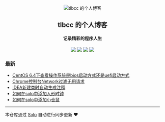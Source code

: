 <p align="center"><img alt="tlbcc 的个人博客" src="https://static.b3log.org/images/brand/solo-32.png"></p><h2 align="center">
tlbcc 的个人博客
</h2>

<h4 align="center">记录精彩的程序人生</h4>
<p align="center"><a title="tlbcc 的个人博客" target="_blank" href="https://github.com/tlbcc/solo-blog"><img src="https://img.shields.io/github/last-commit/tlbcc/solo-blog.svg?style=flat-square&color=FF9900"></a>
<a title="GitHub repo size in bytes" target="_blank" href="https://github.com/tlbcc/solo-blog"><img src="https://img.shields.io/github/repo-size/tlbcc/solo-blog.svg?style=flat-square"></a>
<a title="Solo Version" target="_blank" href="https://github.com/88250/solo/releases"><img src="https://img.shields.io/badge/solo-4.3.1-f1e05a.svg?style=flat-square&color=blueviolet"></a>
<a title="Hits" target="_blank" href="https://github.com/88250/hits"><img src="https://hits.b3log.org/tlbcc/solo-blog.svg"></a></p>

### 最新

* [CentOS 6.4下查看操作系统是bios启动方式还是uefi启动方式](http://localhost/articles/2020/10/21/1603211786992.html)
* [Chrome控制台Network过滤无用请求](http://localhost/articles/2020/08/21/1597999203761.html)
* [IDEA新建类时自动生成注释](http://localhost/articles/2020/03/31/1585623666893.html)
* [如何在solo中添加人形时钟](http://localhost/articles/2020/03/14/1584193706069.html)
* [如何在solo中添加小仓鼠](http://localhost/articles/2020/03/14/1584193549323.html)



---

本仓库通过 [Solo](https://github.com/88250/solo) 自动进行同步更新 ❤️ 